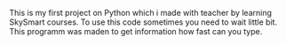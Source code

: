 This is my first project on Python which i made with teacher by learning SkySmart courses.
To use this code sometimes you need to wait little bit.
This programm was maden to get information how fast can you type.
